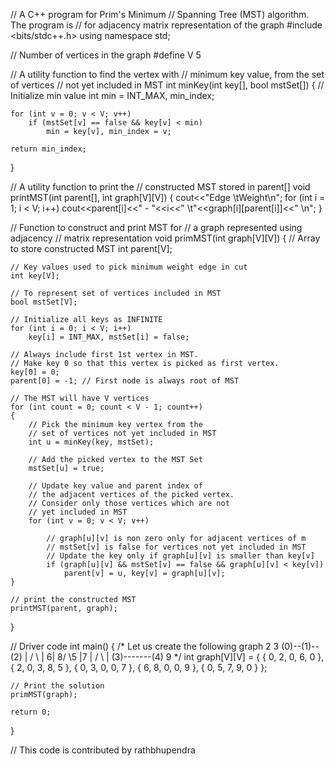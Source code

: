 // A C++ program for Prim's Minimum
// Spanning Tree (MST) algorithm. The program is
// for adjacency matrix representation of the graph
#include <bits/stdc++.h>
using namespace std;
 
// Number of vertices in the graph
#define V 5
 
// A utility function to find the vertex with
// minimum key value, from the set of vertices
// not yet included in MST
int minKey(int key[], bool mstSet[])
{
    // Initialize min value
    int min = INT_MAX, min_index;
 
    for (int v = 0; v < V; v++)
        if (mstSet[v] == false && key[v] < min)
            min = key[v], min_index = v;
 
    return min_index;
}
 
// A utility function to print the
// constructed MST stored in parent[]
void printMST(int parent[], int graph[V][V])
{
    cout<<"Edge \tWeight\n";
    for (int i = 1; i < V; i++)
        cout<<parent[i]<<" - "<<i<<" \t"<<graph[i][parent[i]]<<" \n";
}
 
// Function to construct and print MST for
// a graph represented using adjacency
// matrix representation
void primMST(int graph[V][V])
{
    // Array to store constructed MST
    int parent[V];
     
    // Key values used to pick minimum weight edge in cut
    int key[V];
     
    // To represent set of vertices included in MST
    bool mstSet[V];
 
    // Initialize all keys as INFINITE
    for (int i = 0; i < V; i++)
        key[i] = INT_MAX, mstSet[i] = false;
 
    // Always include first 1st vertex in MST.
    // Make key 0 so that this vertex is picked as first vertex.
    key[0] = 0;
    parent[0] = -1; // First node is always root of MST
 
    // The MST will have V vertices
    for (int count = 0; count < V - 1; count++)
    {
        // Pick the minimum key vertex from the
        // set of vertices not yet included in MST
        int u = minKey(key, mstSet);
 
        // Add the picked vertex to the MST Set
        mstSet[u] = true;
 
        // Update key value and parent index of
        // the adjacent vertices of the picked vertex.
        // Consider only those vertices which are not
        // yet included in MST
        for (int v = 0; v < V; v++)
 
            // graph[u][v] is non zero only for adjacent vertices of m
            // mstSet[v] is false for vertices not yet included in MST
            // Update the key only if graph[u][v] is smaller than key[v]
            if (graph[u][v] && mstSet[v] == false && graph[u][v] < key[v])
                parent[v] = u, key[v] = graph[u][v];
    }
 
    // print the constructed MST
    printMST(parent, graph);
}
 
// Driver code
int main()
{
    /* Let us create the following graph
        2 3
    (0)--(1)--(2)
    | / \ |
    6| 8/ \5 |7
    | / \ |
    (3)-------(4)
            9     */
    int graph[V][V] = { { 0, 2, 0, 6, 0 },
                        { 2, 0, 3, 8, 5 },
                        { 0, 3, 0, 0, 7 },
                        { 6, 8, 0, 0, 9 },
                        { 0, 5, 7, 9, 0 } };
 
    // Print the solution
    primMST(graph);
 
    return 0;
}
 
// This code is contributed by rathbhupendra

